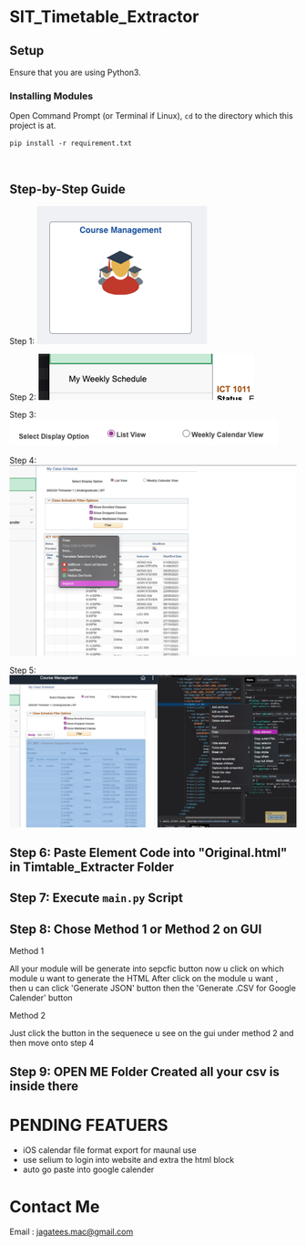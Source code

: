 # SIT_Timetable_Extractor

## Setup

Ensure that you are using Python3.

### Installing Modules

Open Command Prompt (or Terminal if Linux), `cd` to the directory which this project is at.

```
pip install -r requirement.txt
```

<br>

## Step-by-Step Guide

Step 1:
![Step 1](./instruction_image/one.png)
<br>

Step 2:
![Step 2](./instruction_image/two.png)
<br>

Step 3:
![Step 3](./instruction_image/three.png)
<br>

Step 4:
![Step 4](./instruction_image/four.png)
<br>

Step 5:
![Step 5](./instruction_image/five.png)
<br>

## Step 6: Paste Element Code into "Original.html" in Timtable_Extracter Folder

## Step 7: Execute `main.py` Script

## Step 8: Chose Method 1 or Method 2 on GUI

Method 1

All your module will be generate into sepcfic button now u click on which module u want to generate the HTML
After click on the module u want , then u can click 'Generate JSON' button then the 'Generate .CSV for Google Calender' button

Method 2

Just click the button in the sequenece u see on the gui under method 2 and then move onto step 4

## Step 9: OPEN ME Folder Created all your csv is inside there

# PENDING FEATUERS

- iOS calendar file format export for maunal use
- use selium to login into website and extra the html block
- auto go paste into google calender

# Contact Me

Email : jagatees.mac@gmail.com
